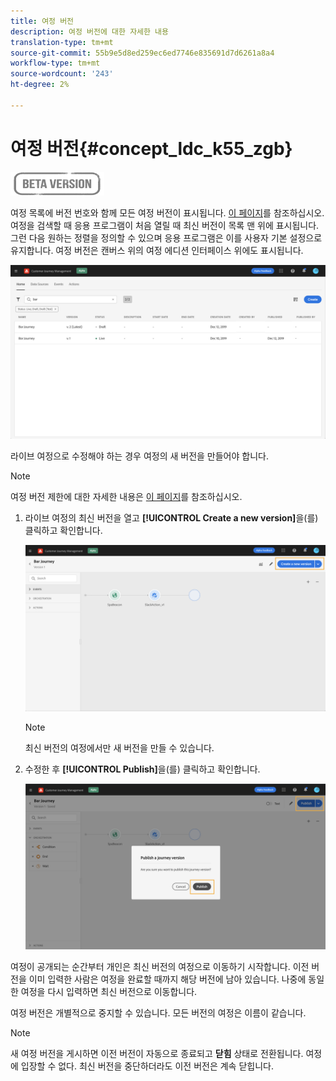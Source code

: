 ```yaml
---
title: 여정 버전
description: 여정 버전에 대한 자세한 내용
translation-type: tm+mt
source-git-commit: 55b9e5d8ed259ec6ed7746e835691d7d6261a8a4
workflow-type: tm+mt
source-wordcount: '243'
ht-degree: 2%

---
```


# 여정 버전{#concept_ldc_k55_zgb}

![](../assets/do-not-localize/badge.png)

여정 목록에 버전 번호와 함께 모든 여정 버전이 표시됩니다. [이 페이지](../building-journeys/using-the-journey-designer.md)를 참조하십시오. 여정을 검색할 때 응용 프로그램이 처음 열릴 때 최신 버전이 목록 맨 위에 표시됩니다. 그런 다음 원하는 정렬을 정의할 수 있으며 응용 프로그램은 이를 사용자 기본 설정으로 유지합니다. 여정 버전은 캔버스 위의 여정 에디션 인터페이스 위에도 표시됩니다.

![](../assets/journeyversions1.png)

라이브 여정으로 수정해야 하는 경우 여정의 새 버전을 만들어야 합니다.

>[!NOTE]
>
>여정 버전 제한에 대한 자세한 내용은 [이 페이지](../building-journeys/limitations.md#journey-versions-limitations)를 참조하십시오.

1. 라이브 여정의 최신 버전을 열고 **[!UICONTROL Create a new version]**&#x200B;을(를) 클릭하고 확인합니다.

   ![](../assets/journeyversions2.png)

   >[!NOTE]
   >
   >최신 버전의 여정에서만 새 버전을 만들 수 있습니다.

1. 수정한 후 **[!UICONTROL Publish]**&#x200B;을(를) 클릭하고 확인합니다.

   ![](../assets/journeyversions3.png)

여정이 공개되는 순간부터 개인은 최신 버전의 여정으로 이동하기 시작합니다. 이전 버전을 이미 입력한 사람은 여정을 완료할 때까지 해당 버전에 남아 있습니다. 나중에 동일한 여정을 다시 입력하면 최신 버전으로 이동합니다.

여정 버전은 개별적으로 중지할 수 있습니다. 모든 버전의 여정은 이름이 같습니다.

>[!NOTE]
>
>새 여정 버전을 게시하면 이전 버전이 자동으로 종료되고 **닫힘** 상태로 전환됩니다. 여정에 입장할 수 없다. 최신 버전을 중단하더라도 이전 버전은 계속 닫힙니다.
